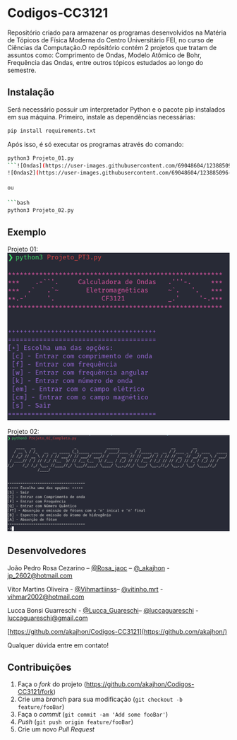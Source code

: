 # Codigos-CC3121
Repositório criado para armazenar os programas desenvolvidos na Matéria de Tópicos de Física Moderna do Centro Universitário FEI, no curso de Ciências da Computação.O repósitório contém 2 projetos que tratam de assuntos como: Comprimento de Ondas, Modelo Atômico de Bohr, Frequência das Ondas, entre outros tópicos estudados ao longo do semestre.

## Instalação

Será necessário possuir um interpretador Python e o pacote pip instalados em sua máquina. Primeiro, instale as dependências necessárias:

```bash
pip install requirements.txt
```
Após isso, é só executar os programas através do comando:

```bash
python3 Projeto_01.py
```![Ondas](https://user-images.githubusercontent.com/69048604/123885094-1091b780-d923-11eb-8abc-6c83e4694032.png)
![Ondas2](https://user-images.githubusercontent.com/69048604/123885096-112a4e00-d923-11eb-86cb-73f9f38e0a80.png)

ou 

```bash
python3 Projeto_02.py
```
## Exemplo

Projeto 01:
![](./Ondas.png)

Projeto 02:
![](./Ondas2.png)

## Desenvolvedores

João Pedro Rosa Cezarino – [@Rosa_jaoc](https://twitter.com/@Rosa_jaoc) – [@_akajhon](https://instagram.com/_akajhon) - jp_2602@hotmail.com

Vítor Martins Oliveira - [@Vihmartiinss](https://twitter.com/@Vihmartiinss)– [@vitinho.mrt](https://instagram.com/vitinho.mrt) - vihmar2002@hotmail.com

Lucca Bonsi Guarreschi - [@Lucca_Guareschi](https://twitter.com/@Lucca_Guareschi)– [@luccaguareschi](https://instagram.com/luccaguareschi) - luccaguareschi@gmail.com

[https://github.com/akajhon/Codigos-CC3121](https://github.com/akajhon/)

Qualquer dúvida entre em contato!

## Contribuições

1. Faça o _fork_ do projeto (<https://github.com/akajhon/Codigos-CC3121/fork>)
2. Crie uma _branch_ para sua modificação (`git checkout -b feature/fooBar`)
3. Faça o _commit_ (`git commit -am 'Add some fooBar'`)
4. _Push_ (`git push origin feature/fooBar`)
5. Crie um novo _Pull Request_
